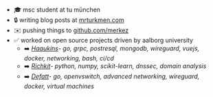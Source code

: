 * :mortar_board: msc student at tu münchen 
* :lock:  writing blog posts at [mrturkmen.com](https://mrturkmen.com)
* :envelope:  pushing things to <a href="https://github.com/merkez" target="_blank">github.com/merkez</a> 
* :white_check_mark: worked on open source projects driven by aalborg university
  * :arrow_right: *<a href="https://github.com/aau-network-security/haaukins" target="_blank">Haaukins</a>- go, grpc, postresql, mongodb, wireguard, vuejs, docker, networking, bash, ci/cd*
  * :arrow_right: *<a href="https://github.com/aau-network-security/richkit">Richkit</a>- python, numpy, scikit-learn, dnssec, domain analysis*
  * :arrow_right: *<a href="https://github.com/aau-network-security/defatt" target="_blank">Defatt</a>- go, openvswitch, advanced networking, wireguard, docker, virtual machines*

  
